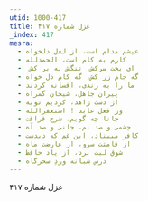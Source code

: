```yaml
---
utid: 1000-417
title: غزل شماره ۴۱۷
_index: 417
mesra:
  - عیشم مدام است، از لعل دلخواه
  - کارم به کام است، الحمدلله
  - ‌ ای بخت سرکش، تنگش به بر کش
  - گه جام زر کش، گه کام دل خواه
  - ما را به رندی، افسانه کردند
  - پیران جاهل، شیخان گمراه
  - از دست زاهد، کردیم توبه
  - وز فعل عابد ! استغفرالله
  - جانا چه گویم، شرح فراقت
  - چشمی و صد نم، جانی و صد آه
  - کافر مبیناد، این غم که دیدست
  - از قامتت سرو، از عارضت ماه
  - شوق لبت برد، از یاد حافظ
  - درس شبانه وردِ سحرگاه
---
```

غزل شماره ۴۱۷
